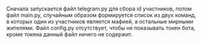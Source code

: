 Сначала запускается файл telegram.py для сбора id участников, потом файл main.py, случайным образом формируется список из двух команд, в которых один из участников является мафией, а остальные мирными жителями.
Файл config.py отсутствует, чтобы не показывать токен бота, кроме токена данный файл ничего не содержит.
